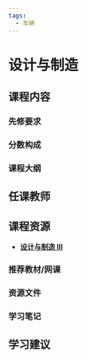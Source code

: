 ```yaml
---
tags:
  - 车辆
---
```


# 设计与制造

## 课程内容

### 先修要求

### 分数构成

### 课程大纲

## 任课教师

## 课程资源

- [**设计与制造 III**](https://pan.baidu.com/s/1e--KugEjmcbj7z19Lp7SIA?pwd=ivmk)

### 推荐教材/网课

### 资源文件

### 学习笔记

## 学习建议



